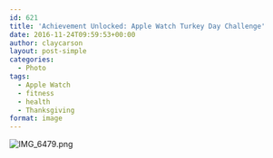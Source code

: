```yaml
---
id: 621
title: 'Achievement Unlocked: Apple Watch Turkey Day Challenge'
date: 2016-11-24T09:59:53+00:00
author: claycarson
layout: post-simple
categories: 
  - Photo
tags:
  - Apple Watch
  - fitness
  - health
  - Thanksgiving
format: image
---
```

![IMG_6479.png](http://claycarson.net/wp-content/uploads/2016/11/IMG_6479-1.png)